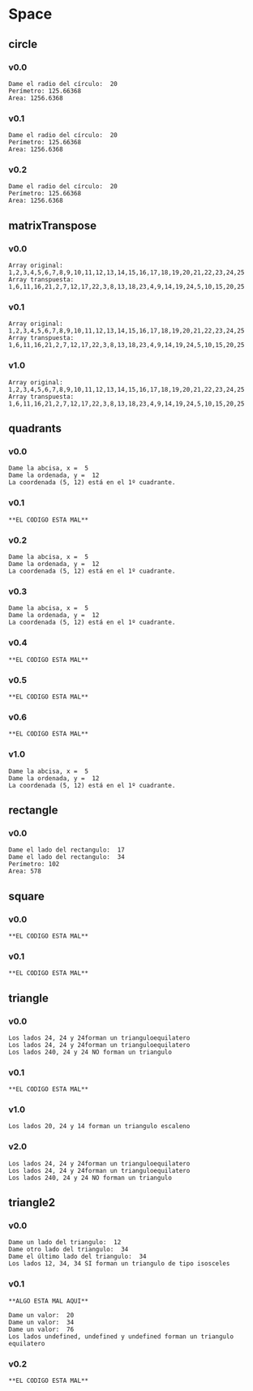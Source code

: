 # Space
## circle
### v0.0
~~~
Dame el radio del círculo:  20
Perímetro: 125.66368
Area: 1256.6368
~~~
### v0.1
~~~
Dame el radio del círculo:  20
Perímetro: 125.66368
Area: 1256.6368
~~~
### v0.2
~~~
Dame el radio del círculo:  20
Perímetro: 125.66368
Area: 1256.6368
~~~
## matrixTranspose

### v0.0
~~~
Array original: 1,2,3,4,5,6,7,8,9,10,11,12,13,14,15,16,17,18,19,20,21,22,23,24,25
Array transpuesta: 1,6,11,16,21,2,7,12,17,22,3,8,13,18,23,4,9,14,19,24,5,10,15,20,25
~~~
### v0.1
~~~
Array original: 1,2,3,4,5,6,7,8,9,10,11,12,13,14,15,16,17,18,19,20,21,22,23,24,25
Array transpuesta: 1,6,11,16,21,2,7,12,17,22,3,8,13,18,23,4,9,14,19,24,5,10,15,20,25
~~~
### v1.0
~~~
Array original: 1,2,3,4,5,6,7,8,9,10,11,12,13,14,15,16,17,18,19,20,21,22,23,24,25
Array transpuesta: 1,6,11,16,21,2,7,12,17,22,3,8,13,18,23,4,9,14,19,24,5,10,15,20,25
~~~
## quadrants

### v0.0
~~~
Dame la abcisa, x =  5
Dame la ordenada, y =  12
La coordenada (5, 12) está en el 1º cuadrante.
~~~
### v0.1
~~~
**EL CODIGO ESTA MAL**
~~~
### v0.2
~~~
Dame la abcisa, x =  5
Dame la ordenada, y =  12
La coordenada (5, 12) está en el 1º cuadrante.
~~~
### v0.3
~~~
Dame la abcisa, x =  5
Dame la ordenada, y =  12
La coordenada (5, 12) está en el 1º cuadrante.
~~~
### v0.4
~~~
**EL CODIGO ESTA MAL**
~~~
### v0.5
~~~
**EL CODIGO ESTA MAL**
~~~
### v0.6
~~~
**EL CODIGO ESTA MAL**
~~~
### v1.0
~~~
Dame la abcisa, x =  5
Dame la ordenada, y =  12
La coordenada (5, 12) está en el 1º cuadrante.
~~~
## rectangle

### v0.0
~~~
Dame el lado del rectangulo:  17
Dame el lado del rectangulo:  34
Perímetro: 102
Area: 578
~~~

## square

### v0.0
~~~
**EL CODIGO ESTA MAL**
~~~

### v0.1
~~~
**EL CODIGO ESTA MAL**
~~~
## triangle

### v0.0
~~~
Los lados 24, 24 y 24forman un trianguloequilatero
Los lados 24, 24 y 24forman un trianguloequilatero
Los lados 240, 24 y 24 NO forman un triangulo
~~~
### v0.1
~~~
**EL CODIGO ESTA MAL**
~~~
### v1.0
~~~
Los lados 20, 24 y 14 forman un triangulo escaleno
~~~
### v2.0
~~~
Los lados 24, 24 y 24forman un trianguloequilatero
Los lados 24, 24 y 24forman un trianguloequilatero
Los lados 240, 24 y 24 NO forman un triangulo
~~~
## triangle2

### v0.0
~~~
Dame un lado del triangulo:  12
Dame otro lado del triangulo:  34
Dame el último lado del triangulo:  34
Los lados 12, 34, 34 SI forman un triangulo de tipo isosceles
~~~
### v0.1
~~~
**ALGO ESTA MAL AQUI**

Dame un valor:  20
Dame un valor:  34
Dame un valor:  76
Los lados undefined, undefined y undefined forman un triangulo equilatero
~~~
### v0.2
~~~
**EL CODIGO ESTA MAL**
~~~

